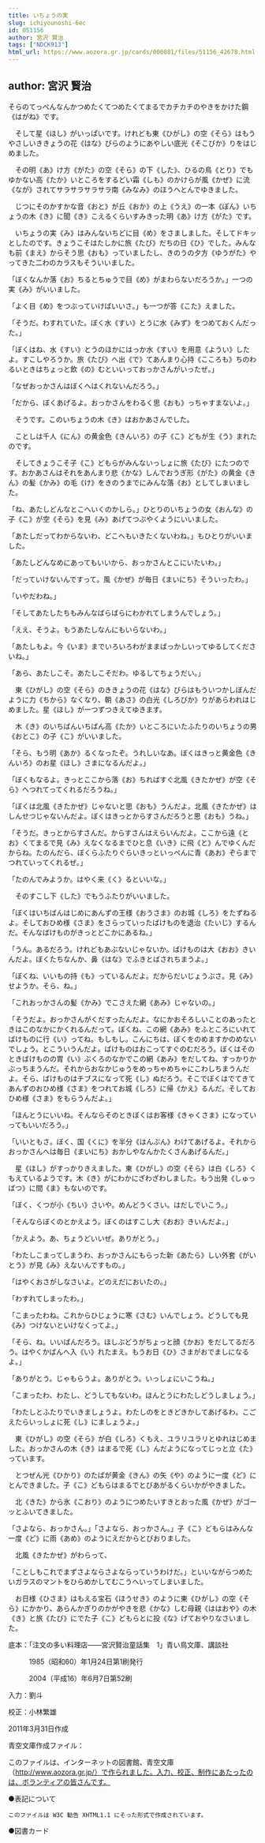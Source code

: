 ```yaml
---
title: いちょうの実
slug: ichiyounoshi-6ec
id: 051156
author: 宮沢 賢治
tags: ["NDCK913"]
html_url: https://www.aozora.gr.jp/cards/000081/files/51156_42678.html
---
```


## author: 宮沢 賢治

そらのてっぺんなんかつめたくてつめたくてまるでカチカチのやきをかけた鋼《はがね》です。

　そして星《ほし》がいっぱいです。けれども東《ひがし》の空《そら》はもうやさしいききょうの花《はな》びらのようにあやしい底光《そこびか》りをはじめました。

　その明《あ》け方《がた》の空《そら》の下《した》、ひるの鳥《とり》でもゆかない高《たか》いところをするどい霜《しも》のかけらが風《かぜ》に流《なが》されてサラサラサラサラ南《みなみ》のほうへとんでゆきました。

　じつにそのかすかな音《おと》が丘《おか》の上《うえ》の一本《ぽん》いちょうの木《き》に聞《き》こえるくらいすみきった明《あ》け方《がた》です。

　いちょうの実《み》はみんないちどに目《め》をさましました。そしてドキッとしたのです。きょうこそはたしかに旅《たび》だちの日《ひ》でした。みんなも前《まえ》からそう思《おも》っていましたし、きのうの夕方《ゆうがた》やってきた二わのカラスもそういいました。

「ぼくなんか落《お》ちるとちゅうで目《め》がまわらないだろうか。」一つの実《み》がいいました。

「よく目《め》をつぶっていけばいいさ。」も一つが答《こた》えました。

「そうだ。わすれていた。ぼく水《すい》とうに水《みず》をつめておくんだった。」

「ぼくはね、水《すい》とうのほかにはっか水《すい》を用意《ようい》したよ。すこしやろうか。旅《たび》へ出《で》てあんまり心持《こころも》ちのわるいときはちょっと飲《の》むといいっておっかさんがいったぜ。」

「なぜおっかさんはぼくへはくれないんだろう。」

「だから、ぼくあげるよ。おっかさんをわるく思《おも》っちゃすまないよ。」

　そうです。このいちょうの木《き》はおかあさんでした。

　ことしは千人《にん》の黄金色《きんいろ》の子《こ》どもが生《う》まれたのです。

　そしてきょうこそ子《こ》どもらがみんないっしょに旅《たび》にたつのです。おかあさんはそれをあんまり悲《かな》しんでおうぎ形《がた》の黄金《きん》の髪《かみ》の毛《け》をきのうまでにみんな落《お》としてしまいました。

「ね、あたしどんなとこへいくのかしら。」ひとりのいちょうの女《おんな》の子《こ》が空《そら》を見《み》あげてつぶやくようにいいました。

「あたしだってわからないわ、どこへもいきたくないわね。」もひとりがいいました。

「あたしどんなめにあってもいいから、おっかさんとこにいたいわ。」

「だっていけないんですって。風《かぜ》が毎日《まいにち》そういったわ。」

「いやだわね。」

「そしてあたしたちもみんなばらばらにわかれてしまうんでしょう。」

「ええ、そうよ。もうあたしなんにもいらないわ。」

「あたしもよ。今《いま》までいろいろわがままばっかしいってゆるしてくださいね。」

「あら、あたしこそ。あたしこそだわ。ゆるしてちょうだい。」

　東《ひがし》の空《そら》のききょうの花《はな》びらはもういつかしぼんだように力《ちから》なくなり、朝《あさ》の白光《しろびか》りがあらわれはじめました。星《ほし》が一つずつきえてゆきます。

　木《き》のいちばんいちばん高《たか》いところにいたふたりのいちょうの男《おとこ》の子《こ》がいいました。

「そら、もう明《あか》るくなったぞ。うれしいなあ。ぼくはきっと黄金色《きんいろ》のお星《ほし》さまになるんだよ。」

「ぼくもなるよ。きっとここから落《お》ちればすぐ北風《きたかぜ》が空《そら》へつれてってくれるだろうね。」

「ぼくは北風《きたかぜ》じゃないと思《おも》うんだよ。北風《きたかぜ》はしんせつじゃないんだよ。ぼくはきっとからすさんだろうと思《おも》うね。」

「そうだ。きっとからすさんだ。からすさんはえらいんだよ。ここから遠《とお》くてまるで見《み》えなくなるまでひと息《いき》に飛《と》んでゆくんだからね。たのんだら、ぼくらふたりぐらいきっといっぺんに青《あお》ぞらまでつれていってくれるぜ。」

「たのんでみようか。はやく来《く》るといいな。」

　そのすこし下《した》でもうふたりがいいました。

「ぼくはいちばんはじめにあんずの王様《おうさま》のお城《しろ》をたずねるよ。そしておひめ様《さま》をさらっていったばけものを退治《たいじ》するんだ。そんなばけものがきっとどこかにあるね。」

「うん。あるだろう。けれどもあぶないじゃないか。ばけものは大《おお》きいんだよ。ぼくたちなんか、鼻《はな》でふきとばされちまうよ。」

「ぼくね、いいもの持《も》っているんだよ。だからだいじょうぶさ。見《み》せようか。そら、ね。」

「これおっかさんの髪《かみ》でこさえた網《あみ》じゃないの。」

「そうだよ。おっかさんがくだすったんだよ。なにかおそろしいことのあったときはこのなかにかくれるんだって。ぼくね、この網《あみ》をふところにいれてばけものに行《い》ってね。もしもし。こんにちは、ぼくをのめますかのめないでしょう。とこういうんだよ。ばけものはおこってすぐのむだろう。ぼくはそのときばけものの胃《い》ぶくろのなかでこの網《あみ》をだしてね、すっかりかぶっちまうんだ。それからおなかじゅうをめっちゃめちゃにこわしちまうんだよ。そら、ばけものはチブスになって死《し》ぬだろう。そこでぼくはでてきてあんずのおひめ様《さま》をつれてお城《しろ》に帰《かえ》るんだ。そしておひめ様《さま》をもらうんだよ。」

「ほんとうにいいね。そんならそのときぼくはお客様《きゃくさま》になっていってもいいだろう。」

「いいともさ。ぼく、国《くに》を半分《はんぶん》わけてあげるよ。それからおっかさんへは毎日《まいにち》おかしやなんかたくさんあげるんだ。」

　星《ほし》がすっかりきえました。東《ひがし》の空《そら》は白《しろ》くもえているようです。木《き》がにわかにざわざわしました。もう出発《しゅっぱつ》に間《ま》もないのです。

「ぼく、くつが小《ちい》さいや。めんどうくさい。はだしでいこう。」

「そんならぼくのとかえよう。ぼくのはすこし大《おお》きいんだよ。」

「かえよう。あ、ちょうどいいぜ。ありがとう。」

「わたしこまってしまうわ、おっかさんにもらった新《あたら》しい外套《がいとう》が見《み》えないんですもの。」

「はやくおさがしなさいよ。どのえだにおいたの。」

「わすれてしまったわ。」

「こまったわね。これからひじょうに寒《さむ》いんでしょう。どうしても見《み》つけないといけなくってよ。」

「そら、ね。いいぱんだろう。ほしぶどうがちょっと顔《かお》をだしてるだろう。はやくかばんへ入《い》れたまえ。もうお日《ひ》さまがおでましになるよ。」

「ありがとう。じゃもらうよ。ありがとう。いっしょにいこうね。」

「こまったわ、わたし、どうしてもないわ。ほんとうにわたしどうしましょう。」

「わたしとふたりでいきましょうよ。わたしのをときどきかしてあげるわ。こごえたらいっしょに死《し》にましょうよ。」

　東《ひがし》の空《そら》が白《しろ》くもえ、ユラリユラリとゆれはじめました。おっかさんの木《き》はまるで死《し》んだようになってじっと立《た》っています。

　とつぜん光《ひかり》のたばが黄金《きん》の矢《や》のように一度《ど》にとんできました。子《こ》どもらはまるでとびあがるくらいかがやきました。

　北《きた》から氷《こおり》のようにつめたいすきとおった風《かぜ》がゴーッとふいてきました。

「さよなら、おっかさん。」「さよなら、おっかさん。」子《こ》どもらはみんな一度《ど》に雨《あめ》のようにえだからとびおりました。

　北風《きたかぜ》がわらって、

「ことしもこれでまずさよならさよならっていうわけだ。」といいながらつめたいガラスのマントをひらめかしてむこうへいってしまいました。

　お日様《ひさま》はもえる宝石《ほうせき》のように東《ひがし》の空《そら》にかかり、あらんかぎりのかがやきを悲《かな》しむ母親《ははおや》の木《き》と旅《たび》にでた子《こ》どもらとに投《な》げておやりなさいました。













底本：「注文の多い料理店――宮沢賢治童話集　1」青い鳥文庫、講談社

　　　1985（昭和60）年1月24日第1刷発行

　　　2004（平成16）年6月7日第52刷

入力：劉斗

校正：小林繁雄

2011年3月31日作成

青空文庫作成ファイル：

このファイルは、インターネットの図書館、青空文庫（http://www.aozora.gr.jp/）で作られました。入力、校正、制作にあたったのは、ボランティアの皆さんです。











●表記について


	このファイルは W3C 勧告 XHTML1.1 にそった形式で作成されています。







●図書カード